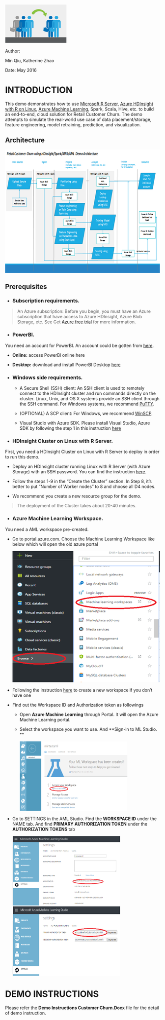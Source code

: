 <img src=doc/image/ChurnLogo.png alt="ChurnLogo" width=200 height=125>

Author:

Min Qiu, Katherine Zhao

Date: May 2016

INTRODUCTION
============

This demo demonstrates how to use [Microsoft R
Server](https://azure.microsoft.com/en-us/documentation/articles/hdinsight-hadoop-r-server-install-r-studio/), [Azure
HDInsight with R on
Linux](https://azure.microsoft.com/en-us/documentation/articles/hdinsight-hadoop-r-server-get-started/),
[Azure Machine
Learning](https://azure.microsoft.com/en-us/services/machine-learning/),
Spark, Scala, Hive, etc. to build an end-to-end, cloud solution for
Retail Customer Churn. The demo attempts to simulate the real-world use
case of data placement/storage, feature engineering, model retraining,
prediction, and visualization.

Architecture
------------

<img src=doc/image/Architecture.png alt="Architecture" width=750 height=400>

Prerequisites
-------------

-   ### **Subscription requirements.** 

> An Azure subscription: Before you begin, you must have an Azure
> subscription that have access to Azure HDInsight, Azure Blob Storage,
> etc. See Get [Azure free
> trial](https://azure.microsoft.com/en-us/documentation/videos/get-azure-free-trial-for-testing-hadoop-in-hdinsight/) for
> more information.

-   ### **PowerBI.** 

You need an account for PowerBI. An account could be gotten
from [here](https://powerbi.microsoft.com/en-us/landing/signin/).

-   **Online:** access PowerBI online here

-   **Desktop:** download and install PowerBI Desktop
    [here](https://powerbi.microsoft.com/en-us/desktop/)

<!-- -->

-   ### **Windows side requirements.**

    -   A Secure Shell (SSH) client: An SSH client is used to remotely
        connect to the HDInsight cluster and run commands directly on
        the cluster. Linux, Unix, and OS X systems provide an SSH client
        through the SSH command. For Windows systems, we
        recommend [PuTTY](http://www.chiark.greenend.org.uk/~sgtatham/putty/download.html).

    -   (OPTIONAL) A SCP client: For Windows, we
        recommend [WinSCP](https://winscp.net/eng/download.php).

    -   Visual Studio with Azure SDK. Please install Visual Studio,
        Azure SDK by following the step 1 in this instruction
        [here](https://blogs.msdn.microsoft.com/xiaoyong/2015/05/04/how-to-write-and-submit-hive-queries-using-visual-studio/)

-   ### **HDInsight Cluster on Linux with R Server**.

First, you need a HDInsight Cluster on Linux with R Server to deploy in
order to run this demo.

-   Deploy an HDInsight cluster running Linux with R Server (with
    Azure Storage) with an SSH password. You can find the instruction
    [here](https://azure.microsoft.com/en-us/documentation/articles/hdinsight-hadoop-r-server-get-started/#create-the-cluster).

-   Follow the steps 1-9 in the “Create the Cluster” section. In Step 8,
    it’s better to put “Number of Worker nodes” to 8 and choose all
    D4 nodes.

-   We recommend you create a new resource group for the demo.

> The deployment of the Cluster takes about 20-40 minutes.

-   ### **Azure Machine Learning Workspace**.

You need a AML workspace pre-created.

-   Go to portal.azure.com. Choose the Machine Learning Workspace like
    below which will open the old azure portal

    <img src=doc/image/CreateAML.png alt="CreateAML" width=650 height=425>

-   Following the instruction
    [here](https://azure.microsoft.com/en-us/documentation/articles/machine-learning-create-workspace/)
    to create a new workspace if you don’t have one

-   Find out the Workspace ID and Authorization token as followings

    -   Open **Azure Machine Learning** through Portal. It will open the
        Azure Machine Learning portal.

    -   Select the workspace you want to use. And **Sign-in to
        ML Studio. **

        <img src=doc/image/MLStudioSignIn.png alt="SigninAML" width=350 height=225>

-   Go to SETTINGS in the AML Studio. Find the **WORKSPACE ID** under
    the NAME tab. And find **PRIMARY AUTHORIZATION TOKEN** under the
    **AUTHORIZATION TOKENS** tab

    <img src=doc/image/MLStudioID.png alt="AMLID" width=350 height=225>
    <img src=doc/image/MLStudioToken.png alt="AMLKey" width=350 height=225>

DEMO INSTRUCTIONS
========================

Please refer the **Demo Instructions Customer Churn.Docx** file for the detail of demo instruction.
